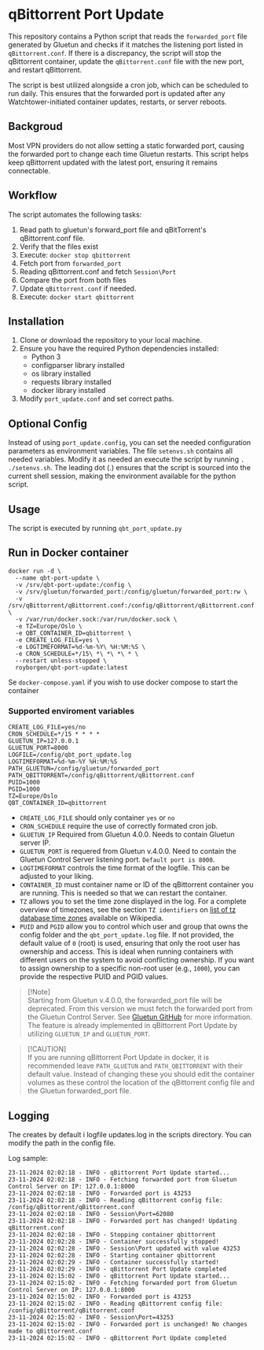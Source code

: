 # qBittorrent Port Update
This repository contains a Python script that reads the `forwarded_port` file generated by Gluetun and checks if it matches the listening port listed in `qBittorrent.conf`. If there is a discrepancy, the script will stop the qBittorrent container, update the `qBittorrent.conf` file with the new port, and restart qBittorrent.

The script is best utilized alongside a cron job, which can be scheduled to run daily. This ensures that the forwarded port is updated after any Watchtower-initiated container updates, restarts, or server reboots.

## Backgroud

Most VPN providers do not allow setting a static forwarded port, causing the forwarded port to change each time Gluetun restarts. This script helps keep qBittorrent updated with the latest port, ensuring it remains connectable.


## Workflow
The script automates the following tasks:

1. Read path to gluetun's forward_port file and qBitTorrent's qBittorrent.conf file.
2. Verify that the files exist
3. Execute: `docker stop qbittorrent`
4. Fetch port from `forwarded_port`
5. Reading qBittorrent.conf and fetch `Session\Port`
6. Compare the port from both files
7. Update `qBittorrent.conf` if needed.
8. Execute: `docker start qbittorrent`


## Installation

1. Clone or download the repository to your local machine.
2. Ensure you have the required Python dependencies installed:
    - Python 3 
    - configparser library installed 
    - os library installed 
    - requests library installed
    - docker library installed
3. Modify `port_update.conf` and set correct paths. 

## Optional Config
Instead of using `port_update.config`, you can set the needed configuration parameters as environment variables.
The file `setenvs.sh` contains all needed variables. Modify it as needed an execute the script by running 
`. ./setenvs.sh`. The leading dot (.) ensures that the script is sourced into the current shell session, making 
the environment available for the python script. 


## Usage 
The script is executed by running `qbt_port_update.py`


## Run in Docker container
```
docker run -d \
  --name qbt-port-update \
  -v /srv/qbt-port-update:/config \
  -v /srv/gluetun/forwarded_port:/config/gluetun/forwarded_port:rw \
  -v /srv/qBittorrent/qBittorrent.conf:/config/qBittorrent/qBittorrent.conf:rw \
  -v /var/run/docker.sock:/var/run/docker.sock \
  -e TZ=Europe/Oslo \
  -e QBT_CONTAINER_ID=qbittorrent \
  -e CREATE_LOG_FILE=yes \
  -e LOGTIMEFORMAT=%d-%m-%Y\ %H:%M:%S \
  -e CRON_SCHEDULE=*/15\ *\ *\ *\ * \
  --restart unless-stopped \
  royborgen/qbt-port-update:latest
```

Se `docker-compose.yaml` if you wish to use docker compose to start the container

### Supported enviroment variables
```
CREATE_LOG_FILE=yes/no
CRON_SCHEDULE=*/15 * * * *  
GLUETUN_IP=127.0.0.1
GLUETUN_PORT=8000
LOGFILE=/config/qbt_port_update.log
LOGTIMEFORMAT=%d-%m-%Y %H:%M:%S 
PATH_GLUETUN=/config/gluetun/forwarded_port
PATH_QBITTORRENT=/config/qBittorrent/qBittorrent.conf
PUID=1000
PGID=1000
TZ=Europe/Oslo
QBT_CONTAINER_ID=qbittorrent
```

- `CREATE_LOG_FILE` should only container `yes` or `no`
- `CRON_SCHEDULE` require the use of correctly formated cron job. 
- `GLUETUN_IP` Required from Gluetun 4.0.0. Needs to contain Gluetun server IP.  
- `GLUETUN_PORT` is requered from Gluetun v.4.0.0. Need to contain the Gluetun Control Server listening port. `Default port is 8000`. 
- `LOGTIMEFORMAT` controls the time format of the logfile. This can be adjusted to your liking. 
- `CONTAINER_ID` must container name or ID of the qBittorrent container you are running. This is needed so that we can restart the container.
- `TZ` allows you to set the time zone displayed in the log. For a complete overview of timezones, see the section `TZ identifiers` on [list of tz database time zones](https://en.wikipedia.org/wiki/List_of_tz_database_time_zones) available on Wikipedia.
- `PUID` and `PGID` allow you to control which user and group that owns the config folder and the `qbt_port_update.log` file. If not provided, the default value of `0` (root) is used, ensuring that only the root user has ownership and access. This is ideal when running containers with different users on the system to avoid conflicting ownership. If you want to assign ownership to a specific non-root user (e.g., `1000`), you can provide the respective PUID and PGID values.

>[!Note]<br>
>Starting from Gluetun v.4.0.0, the forwarded_port file will be deprecated. From this version we must fetch the forwarded port from the Gluetun Control Server. See [Gluetun GitHub](https://github.com/qdm12/gluetun-wiki/blob/main/setup/advanced/vpn-port-forwarding.md) for more information. The feature is already implemented in qBittorrent Port Update by utilizing `GLUETUN_IP` and `GLUETUN_PORT`. 


>[!CAUTION]<br>
If you are running qBittorrent Port Update in docker, it is recommended leave `PATH_GLUETUN` and `PATH_QBITTORRENT` with their default value. Instead of changing these you should edit the container volumes as these control the location of the qBittorrent config file and the Gluetun forwarded_port file. 


## Logging
The creates by default i logfile updates.log in the scripts directory. You can modify the path in the config file. 

Log sample: 
```
23-11-2024 02:02:18 - INFO - qBittorrent Port Update started...
23-11-2024 02:02:18 - INFO - Fetching forwarded port from Gluetun Control Server on IP: 127.0.0.1:8000
23-11-2024 02:02:18 - INFO - Forwarded port is 43253
23-11-2024 02:02:18 - INFO - Reading qBittorrent config file: /config/qBittorrent/qBittorrent.conf
23-11-2024 02:02:18 - INFO - Session\Port=62080
23-11-2024 02:02:18 - INFO - Forwarded port has changed! Updating qBittorrent.conf
23-11-2024 02:02:18 - INFO - Stopping container qbittorrent
23-11-2024 02:02:28 - INFO - Container successfully stopped!
23-11-2024 02:02:28 - INFO - Session\Port updated with value 43253
23-11-2024 02:02:28 - INFO - Starting container qbittorrent
23-11-2024 02:02:29 - INFO - Container successfully started!
23-11-2024 02:02:29 - INFO - qBittorrent Port Update completed
23-11-2024 02:15:02 - INFO - qBittorrent Port Update started...
23-11-2024 02:15:02 - INFO - Fetching forwarded port from Gluetun Control Server on IP: 127.0.0.1:8000
23-11-2024 02:15:02 - INFO - Forwarded port is 43253
23-11-2024 02:15:02 - INFO - Reading qBittorrent config file: /config/qBittorrent/qBittorrent.conf
23-11-2024 02:15:02 - INFO - Session\Port=43253
23-11-2024 02:15:02 - INFO - Forwarded port is unchanged! No changes made to qBittorrent.conf
23-11-2024 02:15:02 - INFO - qBittorrent Port Update completed
```
